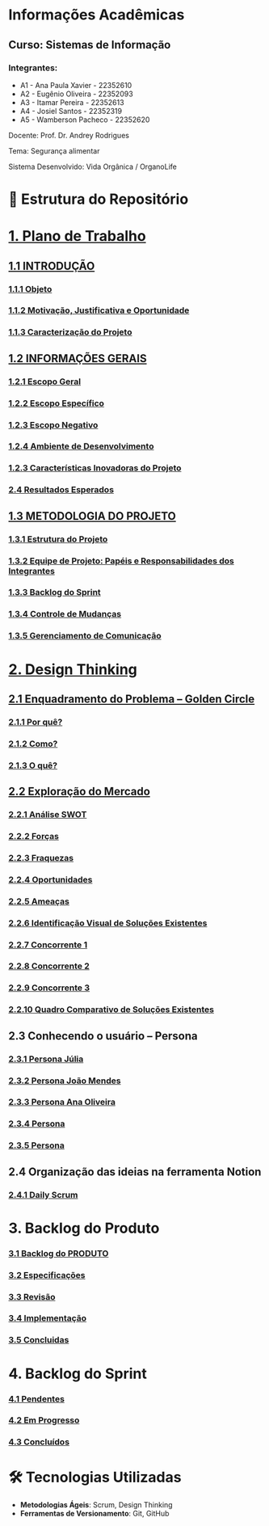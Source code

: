 # Informações Acadêmicas
## Curso: Sistemas de Informação

### Integrantes:

+ A1 - Ana Paula Xavier - 22352610
+ A2 - Eugênio Oliveira - 22352093
+ A3 - Itamar Pereira - 22352613
+ A4 - Josiel Santos - 22352319
+ A5 - Wamberson Pacheco - 22352620


Docente: Prof. Dr. Andrey Rodrigues

Tema: Segurança alimentar

Sistema Desenvolvido: Vida Orgânica / OrganoLife


# 📁 Estrutura do Repositório
# [1. Plano de Trabalho](https://github.com/Pacheco-77/Projeto-Eng-Software-A/blob/main/SPRINT%2001/01%20-%20PLANO%20DE%20TRABALHO/Plano%20de%20Trabalho.md#plano-de-trabalho)
## [1.1 INTRODUÇÃO](https://github.com/Pacheco-77/Projeto-Eng-Software-A/blob/main/SPRINT%2001/01%20-%20PLANO%20DE%20TRABALHO/Plano%20de%20Trabalho.md#1-introdu%C3%A7%C3%A3o)
### [1.1.1 Objeto](https://github.com/Pacheco-77/Projeto-Eng-Software-A/blob/main/SPRINT%2001/01%20-%20PLANO%20DE%20TRABALHO/Plano%20de%20Trabalho.md#11-objetivo)
### [1.1.2 Motivação, Justificativa e Oportunidade](https://github.com/Pacheco-77/Projeto-Eng-Software-A/blob/main/SPRINT%2001/01%20-%20PLANO%20DE%20TRABALHO/Plano%20de%20Trabalho.md#12-motiva%C3%A7%C3%A3o-justificativa-e-oportunidade)
### [1.1.3 Caracterização do Projeto](https://github.com/Pacheco-77/Projeto-Eng-Software-A/blob/main/SPRINT%2001/01%20-%20PLANO%20DE%20TRABALHO/Plano%20de%20Trabalho.md#13-caracteriza%C3%A7%C3%A3o-do-projeto)

## [1.2 INFORMAÇÕES GERAIS](https://github.com/Pacheco-77/Projeto-Eng-Software-A/blob/main/SPRINT%2001/01%20-%20PLANO%20DE%20TRABALHO/Plano%20de%20Trabalho.md#2-informa%C3%A7%C3%B5es-gerais)
### [1.2.1 Escopo Geral](https://github.com/Pacheco-77/Projeto-Eng-Software-A/blob/main/SPRINT%2001/01%20-%20PLANO%20DE%20TRABALHO/Plano%20de%20Trabalho.md#21-escopo-geral)
### [1.2.2 Escopo Específico](https://github.com/Pacheco-77/Projeto-Eng-Software-A/blob/main/SPRINT%2001/01%20-%20PLANO%20DE%20TRABALHO/Plano%20de%20Trabalho.md#211-escopo-espec%C3%ADfico)
### [1.2.3 Escopo Negativo](https://github.com/Pacheco-77/Projeto-Eng-Software-A/blob/main/SPRINT%2001/01%20-%20PLANO%20DE%20TRABALHO/Plano%20de%20Trabalho.md#212-escopo-negativo)
### [1.2.4 Ambiente de Desenvolvimento](https://github.com/Pacheco-77/Projeto-Eng-Software-A/blob/main/SPRINT%2001/01%20-%20PLANO%20DE%20TRABALHO/Plano%20de%20Trabalho.md#22-ambiente-de-desenvolvimento)
### [1.2.3 Características Inovadoras do Projeto](https://github.com/Pacheco-77/Projeto-Eng-Software-A/blob/main/SPRINT%2001/01%20-%20PLANO%20DE%20TRABALHO/Plano%20de%20Trabalho.md#23-caracter%C3%ADsticas-inovadoras-do-projeto)
### [2.4 Resultados Esperados](https://github.com/Pacheco-77/Projeto-Eng-Software-A/blob/main/SPRINT%2001/01%20-%20PLANO%20DE%20TRABALHO/Plano%20de%20Trabalho.md#24-resultados-esperados)

## [1.3 METODOLOGIA DO PROJETO](https://github.com/Pacheco-77/Projeto-Eng-Software-A/blob/main/SPRINT%2001/01%20-%20PLANO%20DE%20TRABALHO/Plano%20de%20Trabalho.md#3-metodologia-do-projeto)
### [1.3.1 Estrutura do Projeto](https://github.com/Pacheco-77/Projeto-Eng-Software-A/blob/main/SPRINT%2001/01%20-%20PLANO%20DE%20TRABALHO/Plano%20de%20Trabalho.md#31-estrutura-do-projeto)
### [1.3.2 Equipe de Projeto: Papéis e Responsabilidades dos Integrantes](https://github.com/Pacheco-77/Projeto-Eng-Software-A/blob/main/SPRINT%2001/01%20-%20PLANO%20DE%20TRABALHO/Plano%20de%20Trabalho.md#32-equipe-de-projeto-pap%C3%A9is-e-responsabilidades-dos-integrantes)
### [1.3.3 Backlog do Sprint](https://github.com/Pacheco-77/Projeto-Eng-Software-A/blob/main/SPRINT%2001/01%20-%20PLANO%20DE%20TRABALHO/Plano%20de%20Trabalho.md#33-backlog-do-sprint)
### [1.3.4 Controle de Mudanças](https://github.com/Pacheco-77/Projeto-Eng-Software-A/blob/main/SPRINT%2001/01%20-%20PLANO%20DE%20TRABALHO/Plano%20de%20Trabalho.md#34-controle-de-mudan%C3%A7as)
### [1.3.5 Gerenciamento de Comunicação](https://github.com/Pacheco-77/Projeto-Eng-Software-A/blob/main/SPRINT%2001/01%20-%20PLANO%20DE%20TRABALHO/Plano%20de%20Trabalho.md#35-gerenciamento-de-comunica%C3%A7%C3%A3o)




# [2. Design Thinking](https://github.com/Pacheco-77/Projeto-Eng-Software-A/tree/main/SPRINT%2001/02%20-%20DESIGN%20THINKING)
## [2.1 Enquadramento do Problema – Golden Circle](https://github.com/Pacheco-77/Projeto-Eng-Software-A/blob/main/SPRINT%2001/02%20-%20DESIGN%20THINKING/FASE%201%20-%20INSPIRA%C3%87%C3%83O/01.%20Golden%20Circle%20-%20Enquadramento%20do%20Problema.md)
### [2.1.1 Por quê?](https://github.com/Pacheco-77/Projeto-Eng-Software-A/blob/main/SPRINT%2001/02%20-%20DESIGN%20THINKING/FASE%201%20-%20INSPIRA%C3%87%C3%83O/01.%20Golden%20Circle%20-%20Enquadramento%20do%20Problema.md#por-qu%C3%AA)
### [2.1.2 Como?](https://github.com/Pacheco-77/Projeto-Eng-Software-A/blob/main/SPRINT%2001/02%20-%20DESIGN%20THINKING/FASE%201%20-%20INSPIRA%C3%87%C3%83O/01.%20Golden%20Circle%20-%20Enquadramento%20do%20Problema.md#como)
### [2.1.3 O quê?](https://github.com/Pacheco-77/Projeto-Eng-Software-A/blob/main/SPRINT%2001/02%20-%20DESIGN%20THINKING/FASE%201%20-%20INSPIRA%C3%87%C3%83O/01.%20Golden%20Circle%20-%20Enquadramento%20do%20Problema.md#o-qu%C3%AA)

## [2.2 Exploração do Mercado](https://github.com/Pacheco-77/Projeto-Eng-Software-A/blob/main/SPRINT%2001/02%20-%20DESIGN%20THINKING/FASE%201%20-%20INSPIRA%C3%87%C3%83O/02.%20Explora%C3%A7%C3%A3o%20do%20Mercado.md)
### [2.2.1 Análise SWOT]()
### [2.2.2 Forças]()
### [2.2.3 Fraquezas]()
### [2.2.4 Oportunidades]()
### [2.2.5 Ameaças]()
### [2.2.6 Identificação Visual de Soluções Existentes](https://github.com/Pacheco-77/backlog-do-produto/blob/main/2_design-thinking.md#b-identifica%C3%A7%C3%A3o-visual-de-solu%C3%A7%C3%B5es-existentes)
### [2.2.7 Concorrente 1](https://github.com/Pacheco-77/backlog-do-produto/blob/main/2_design-thinking.md#concorrente-1)
### [2.2.8 Concorrente 2](https://github.com/Pacheco-77/backlog-do-produto/blob/main/2_design-thinking.md#concorrente-2)
### [2.2.9 Concorrente 3](https://github.com/Pacheco-77/backlog-do-produto/blob/main/2_design-thinking.md#concorrente-3)
### [2.2.10 Quadro Comparativo de Soluções Existentes](https://github.com/Pacheco-77/backlog-do-produto/blob/main/2_design-thinking.md#c-quadro-comparativo-de-solu%C3%A7%C3%B5es-existentes)

## 2.3 Conhecendo o usuário – Persona
### [2.3.1 Persona Júlia](https://github.com/Pacheco-77/backlog-do-produto/blob/main/2_design-thinking.md#231-persona-j%C3%BAlia)
### [2.3.2 Persona João Mendes](https://github.com/Pacheco-77/backlog-do-produto/blob/main/2_design-thinking.md#232-persona-jo%C3%A3o-mendes)
### [2.3.3 Persona Ana Oliveira](https://github.com/Pacheco-77/backlog-do-produto/blob/main/2_design-thinking.md#233-persona-ana-oliveira)
### [2.3.4 Persona](https://github.com/Pacheco-77/backlog-do-produto/blob/main/2_design-thinking.md#234-persona-4)
### [2.3.5 Persona](https://github.com/Pacheco-77/backlog-do-produto/blob/main/2_design-thinking.md#235-persona-5)

## 2.4 Organização das ideias na ferramenta Notion
### [2.4.1 Daily Scrum]()

# 3. Backlog do Produto
### [3.1 Backlog do PRODUTO]()
### [3.2 Especificações]()
### [3.3 Revisão]() 
### [3.4 Implementação]()
### [3.5 Concluidas]() 

# 4. Backlog do Sprint
### [4.1 Pendentes]()
### [4.2 Em Progresso]()
### [4.3 Concluídos]()

# 🛠️ Tecnologias Utilizadas

- **Metodologias Ágeis**: Scrum, Design Thinking
- **Ferramentas de Versionamento**: Git, GitHub


